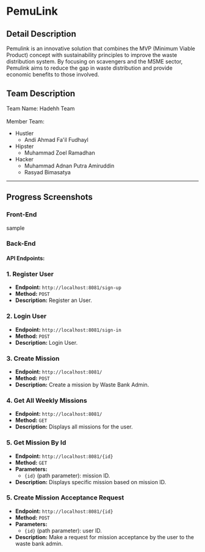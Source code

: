 # PemuLink
## Detail Description
Pemulink is an innovative solution that combines the MVP (Minimum Viable Product) concept with sustainability principles to improve the waste distribution system. By focusing on scavengers and the MSME sector, Pemulink aims to reduce the gap in waste distribution and provide economic benefits to those involved.
## Team Description
Team Name: Hadehh Team <br> <br>
Member Team: 
 - Hustler
   * Andi Ahmad Fa'il Fudhayl
 - Hipster
   * Muhammad Zoel Ramadhan
 - Hacker
   * Muhammad Adnan Putra Amiruddin
   * Rasyad Bimasatya
---
## Progress Screenshots
### Front-End
sample
### Back-End
#### API Endpoints:
### 1. Register User
- **Endpoint:** `http://localhost:8081/sign-up`
- **Method:** `POST`
- **Description:** Register an User.

### 2. Login User
- **Endpoint:** `http://localhost:8081/sign-in`
- **Method:** `POST`
- **Description:** Login User.

### 3. Create Mission
- **Endpoint:** `http://localhost:8081/`
- **Method:** `POST`
- **Description:** Create a mission by Waste Bank Admin.

### 4. Get All Weekly Missions
- **Endpoint:** `http://localhost:8081/`
- **Method:** `GET`
- **Description:** Displays all missions for the user.

### 5. Get Mission By Id
- **Endpoint:** `http://localhost:8081/{id}`
- **Method:** `GET`
- **Parameters:**
  - `{id}` (path parameter): mission ID.
- **Description:** Displays specific mission based on mission ID.

### 5. Create Mission Acceptance Request
- **Endpoint:** `http://localhost:8081/{id}`
- **Method:** `POST`
- **Parameters:**
  - `{id}` (path parameter): user ID.
- **Description:** Make a request for mission acceptance by the user to the waste bank admin.
